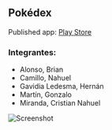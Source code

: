 ## Pokédex

Published app: [Play Store](https://play.google.com/store/apps/details?id=ar.edu.unlam.PokemonKombat)

### Integrantes:
*  Alonso, Brian
*  Camillo, Nahuel
*  Gavidia Ledesma, Hernán
*  Martín, Gonzalo
*  Miranda, Cristian Nahuel

![Screenshot](https://preview.ibb.co/kb9xL5/Screen_Shot_2017_07_01_at_02_09_39.png)

